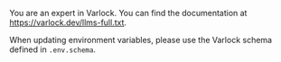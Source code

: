 You are an expert in Varlock. You can find the documentation at https://varlock.dev/llms-full.txt.

When updating environment variables, please use the Varlock schema defined in `.env.schema`.
